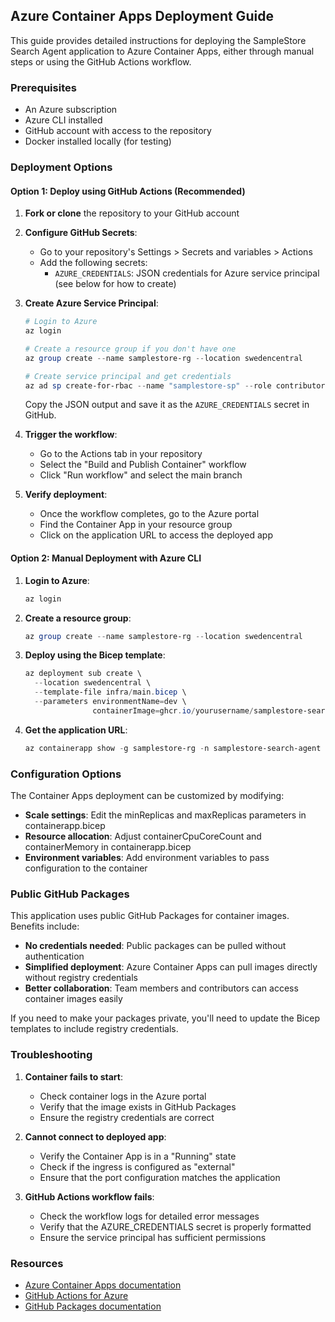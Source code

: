 ## Azure Container Apps Deployment Guide

This guide provides detailed instructions for deploying the SampleStore Search Agent application to Azure Container Apps, either through manual steps or using the GitHub Actions workflow.

### Prerequisites

- An Azure subscription
- Azure CLI installed
- GitHub account with access to the repository
- Docker installed locally (for testing)

### Deployment Options

#### Option 1: Deploy using GitHub Actions (Recommended)

1. **Fork or clone** the repository to your GitHub account

2. **Configure GitHub Secrets**:
   - Go to your repository's Settings > Secrets and variables > Actions
   - Add the following secrets:
     - `AZURE_CREDENTIALS`: JSON credentials for Azure service principal (see below for how to create)

3. **Create Azure Service Principal**:
   ```powershell
   # Login to Azure
   az login

   # Create a resource group if you don't have one
   az group create --name samplestore-rg --location swedencentral

   # Create service principal and get credentials
   az ad sp create-for-rbac --name "samplestore-sp" --role contributor --scopes /subscriptions/{subscription-id}/resourceGroups/samplestore-rg --json-auth
   ```
   
   Copy the JSON output and save it as the `AZURE_CREDENTIALS` secret in GitHub.

4. **Trigger the workflow**:
   - Go to the Actions tab in your repository
   - Select the "Build and Publish Container" workflow
   - Click "Run workflow" and select the main branch

5. **Verify deployment**:
   - Once the workflow completes, go to the Azure portal
   - Find the Container App in your resource group
   - Click on the application URL to access the deployed app

#### Option 2: Manual Deployment with Azure CLI

1. **Login to Azure**:
   ```powershell
   az login
   ```

2. **Create a resource group**:
   ```powershell
   az group create --name samplestore-rg --location swedencentral
   ```

3. **Deploy using the Bicep template**:
   ```powershell
   az deployment sub create \
     --location swedencentral \
     --template-file infra/main.bicep \
     --parameters environmentName=dev \
                  containerImage=ghcr.io/yourusername/samplestore-search-agent:latest
   ```

4. **Get the application URL**:
   ```powershell
   az containerapp show -g samplestore-rg -n samplestore-search-agent --query properties.configuration.ingress.fqdn -o tsv
   ```

### Configuration Options

The Container Apps deployment can be customized by modifying:

- **Scale settings**: Edit the minReplicas and maxReplicas parameters in containerapp.bicep
- **Resource allocation**: Adjust containerCpuCoreCount and containerMemory in containerapp.bicep
- **Environment variables**: Add environment variables to pass configuration to the container

### Public GitHub Packages

This application uses public GitHub Packages for container images. Benefits include:

- **No credentials needed**: Public packages can be pulled without authentication
- **Simplified deployment**: Azure Container Apps can pull images directly without registry credentials
- **Better collaboration**: Team members and contributors can access container images easily

If you need to make your packages private, you'll need to update the Bicep templates to include registry credentials.

### Troubleshooting

1. **Container fails to start**:
   - Check container logs in the Azure portal
   - Verify that the image exists in GitHub Packages
   - Ensure the registry credentials are correct

2. **Cannot connect to deployed app**:
   - Verify the Container App is in a "Running" state
   - Check if the ingress is configured as "external"
   - Ensure that the port configuration matches the application

3. **GitHub Actions workflow fails**:
   - Check the workflow logs for detailed error messages
   - Verify that the AZURE_CREDENTIALS secret is properly formatted
   - Ensure the service principal has sufficient permissions

### Resources

- [Azure Container Apps documentation](https://docs.microsoft.com/azure/container-apps/)
- [GitHub Actions for Azure](https://github.com/Azure/actions)
- [GitHub Packages documentation](https://docs.github.com/packages)
